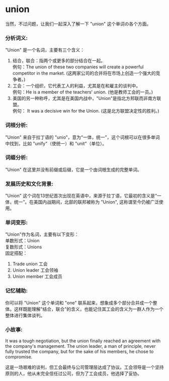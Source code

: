 # union

当然，不过问题，让我们一起深入了解一下 "union" 这个单词の各个方面。

  

### 分析词义:

  

"Union" 是一个名词，主要有三个含义：

  

1.  结合，联合：指两个或更多的部分结合在一起。  
    例句：The union of these two companies will create a powerful competitor in the market. (这两家公司的合并将在市场上创造一个强大的竞争者。)
2.  工会：一个组织，它代表工人的利益，尤其是在和雇主的谈判中。  
    例句：He is a member of the teachers' union. (他是教师工会的一员。)
3.  美国的另一种称呼，尤其是在美国内战中，"Union"是指北方邦联而非南方联盟。  
    例句： It was a decisive win for the Union. (这是北方联盟决定性的胜利。)

  

### 词根分析:

  

"Union" 来自于拉丁语的 "unio"，意为“一体，统一”，这个词根可以在很多单词中找到，比如 "unify"（使统一）和 "unit"（单位）。

  

### 词缀分析:

  

"Union" 在这里并没有前缀或后缀，它是一个由词根生成的完整单词。

  

### 发展历史和文化背景:

  

"Union" 这个词在13世纪首次出现在英语中，来源于拉丁语，它最初的含义是“一体，统一”。在美国内战期间，北部的联邦被称为 "Union", 这称谓至今仍被广泛使用。

  

### 单词变形:

  

"Union"作为名词，主要有以下变形：  
单数形式：Union  
复数形式：Unions  
固定搭配：

  

1.  Trade union 工会
2.  Union leader 工会领袖
3.  Union member 工会成员

  

### 记忆辅助:

  

你可以将 "Union" 这个单词和 "one" 联系起来，想象成多个部分合并成一个整体。这样既能理解"结合，联合"的含义，也能记住其工会的含义为一群人作为一个整体进行集体谈判。

  

### 小故事:

  

It was a tough negotiation, but the union finally reached an agreement with the company's management. The union leader, a man of principle, never fully trusted the company, but for the sake of his members, he chose to compromise.

  

这是一场艰难的谈判，但工会最终与公司管理层达成了协议。工会领导是一个坚持原则的人，他从未完全信任过公司，但为了工会成员，他选择了妥协。
